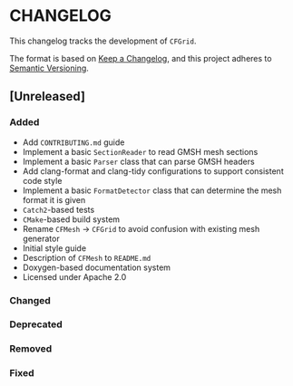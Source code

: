 # CHANGELOG

This changelog tracks the development of `CFGrid`.

The format is based on [Keep a Changelog](https://keepachangelog.com/en/1.1.0/),
and this project adheres to [Semantic Versioning](https://semver.org/spec/v2.0.0.html).

## [Unreleased]

### Added

- Add `CONTRIBUTING.md` guide
- Implement a basic `SectionReader` to read GMSH mesh sections
- Implement a basic `Parser` class that can parse GMSH headers
- Add clang-format and clang-tidy configurations to support consistent code style
- Implement a basic `FormatDetector` class that can determine the mesh format it is given
- `Catch2`-based tests
- `CMake`-based build system
- Rename `CFMesh` -> `CFGrid` to avoid confusion with existing mesh generator
- Initial style guide
- Description of `CFMesh` to `README.md`
- Doxygen-based documentation system
- Licensed under Apache 2.0

### Changed
### Deprecated
### Removed
### Fixed

